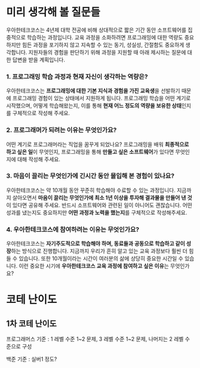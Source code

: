 # 미리 생각해 볼 질문들

우아한테크코스는 4년제 대학 전공에 비해 상대적으로 짧은 기간 동안 소프트웨어를 집중적으로 학습하는 과정입니다. 교육 과정을 소화하려면 프로그래밍에 대한 역량도 중요하지만 힘든 과정을 포기하지 않고 지속할 수 있는 동기, 성실성, 간절함도 중요하게 생각합니다. 지원자들의 경험을 판단하기 위해 과정을 지원할 때 아래 제시하는 질문에 대한 답변을 받을 계획입니다.

### 1. 프로그래밍 학습 과정과 현재 자신이 생각하는 역량은?

우아한테크코스는 **프로그래밍에 대한 기본 지식과 경험을 가진 교육생**을 선발하기 때문에 프로그래밍 경험이 있는 상태에서 지원하게 됩니다. 프로그래밍 학습을 어떤 계기로 시작했으며, 어떻게 학습해왔는지, 이를 통해 **현재 어느 정도의 역량을 보유한 상태**인지를 구체적으로 작성해 주세요.

### 2. 프로그래머가 되려는 이유는 무엇인가요?

어떤 계기로 프로그래머라는 직업을 꿈꾸게 되었나요? 프로그래밍을 배워 **최종적으로 하고 싶은 일**이 무엇인지, 프로그래밍을 통해 **만들고 싶은 소프트웨어**가 있다면 무엇인지에 대해 작성해 주세요.

### 3. 마음이 끌리는 무엇인가에 긴시간 동안 몰입해 본 경험이 있나요?

우아한테크코스는 약 10개월 동안 꾸준히 학습해야 수료할 수 있는 과정입니다. 지금까지 살아오면서 **마음이 끌리는 무엇인가에 최소 1년 이상을 투자해 결과물을 만들어 낸 것**이 있다면 공유해 주세요. 반드시 소프트웨어와 관련된 일이 아니어도 괜찮습니다. 어떤 성과를 냈는지도 중요하지만 **어떤 과정과 노력을 했는지**를 구체적으로 작성해주세요.

### 4. 우아한테크코스에 참여하려는 이유는 무엇인가요?

우아한테크코스는 **자기주도적으로 학습해야 하며, 동료들과 공동으로 학습하고 같이 성장**하는 방식으로 진행합니다. 지금까지 우리가 흔히 알고 있는 교육 과정보다 훨씬 더 힘들 수 있습니다. 또한 10개월이라는 시간이 여러분의 삶에 상당히 중요한 시간일 수 있습니다. 이런 중요한 시기에 **우아한테크코스 교육 과정에 참여하고 싶은 이유**는 무엇인가요?





# 코테 난이도

## 1차 코테 난이도

프로그래머스 기준 : 1 레벨 수준 1~2 문제, 3 레벨 수준 1~2 문제, 나머지는 2 레벨 수준으로 구성

백준 기준 : 실버1 정도?



